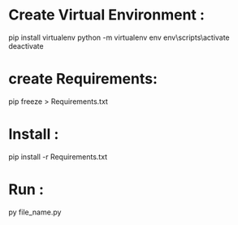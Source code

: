 # Create Virtual Environment :
   pip install virtualenv
   python -m virtualenv env
   env\scripts\activate
   deactivate
# create Requirements:
   pip freeze > Requirements.txt

# Install : 
   pip install -r Requirements.txt

# Run : 
  py file_name.py 